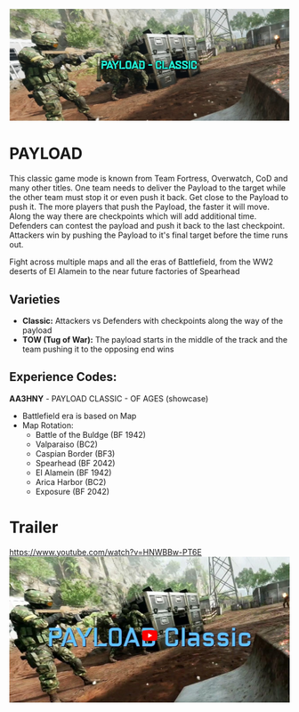 ![PAYLOAD-BANNER](/resources/payload_cover.png "PAYLOAD-BANNER")

# PAYLOAD #
This classic game mode is known from Team Fortress, Overwatch, CoD and many other titles. 
One team needs to deliver the Payload to the target while the other team must stop it or even push it back. 
Get close to the Payload to push it. The more players that push the Payload, the faster it will move. 
Along the way there are checkpoints which will add additional time. Defenders can contest the payload and push it back to the last checkpoint. 
Attackers win by pushing the Payload to it's final target before the time runs out.

Fight across multiple maps and all the eras of Battlefield, from the WW2 deserts of El Alamein to the near future factories of Spearhead

## Varieties ##
- **Classic:** Attackers vs Defenders with checkpoints along the way of the payload
- **TOW (Tug of War):** The payload starts in the middle of the track and the team pushing it to the opposing end wins

## Experience Codes: ##
**AA3HNY** - PAYLOAD CLASSIC - OF AGES (showcase)
   
   - Battlefield era is based on Map
   - Map Rotation:
      - Battle of the Buldge (BF 1942)
      - Valparaiso (BC2)
      - Caspian Border (BF3)
      - Spearhead (BF 2042)
      - El Alamein (BF 1942)
      - Arica Harbor (BC2)
      - Exposure (BF 2042)

# Trailer #
https://www.youtube.com/watch?v=HNWBBw-PT6E
[![PAYLOAD CLASSIC TRAILER](/resources/trailer.png "PAYLOAD CLASSIC TRAILER")](https://www.youtube.com/watch?v=HNWBBw-PT6E)
